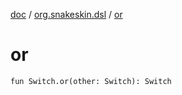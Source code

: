 [doc](../index.md) / [org.snakeskin.dsl](index.md) / [or](./or.md)

# or

`fun Switch.or(other: Switch): Switch`
